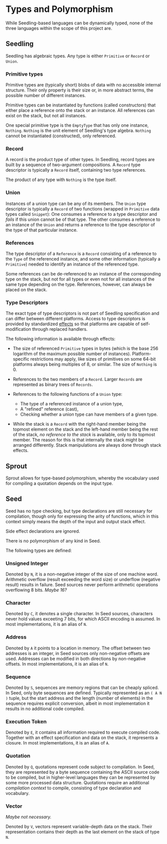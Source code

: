 # Types and Polymorphism

While Seedling-based languages can be dynamically typed, none of 
the three languages within the scope of this project are.

## Seedling

Seedling has algebraic types. Any type is either `Primitive` or
`Record` or `Union`.

### Primitive types

Primitive types are (typically short) blobs of data with no 
accessible internal structure. Their only property is their size or, 
in more abstract terms, the possible number of different instances.

Primitive types can be instantiated by functions (called constructors) 
that either place a reference onto the stack or an instance. All 
references can exist on the stack, but not all instances.

One special primitive type is the `EmptyType` that has only one instance, 
`Nothing`. `Nothing` is the unit element of Seedling's type algebra.
`Nothing` cannot be instantiated (constructed), only referenced.

### Record

A record is the product type of other types. In Seedling, record types 
are built by a sequence of two-argument compositions. A `Record` type 
descriptor is typically a `Record` itself, containing two type 
references.

The product of any type with `Nothing` is the type itself.

### Union

Instances of a union type can be any of its members. The `Union` type 
descriptor is typically a `Record` of two functions (wrapped in 
`Primitive` data types called `Snippet`): One consumes a reference to a 
type descriptor and *fails* if this union cannot be of that type. The 
other consumes a reference to an instance of the `Union` and returns a 
reference to the type descriptor of the type of that particular 
instance.

### References

The type descriptor of a `Reference` is a `Record` consisting of a 
reference to the `Type` of the referenced instance, and some other 
information (typically a `Primitive`) needed to identify an instance of 
the referenced type.

Some references can be de-referenced to an instance of the corresponding 
type on the stack, but not for all types or even not for all instances 
of the same type depending on the type. References, however, can always 
be placed on the stack.

### Type Descriptors

The exact type of type descriptors is not part of Seedling specification 
and can differ between different platforms. Access to type descriptors 
is provided by standardized [effects](EFFECTS.md) so that platforms are 
capable of self-modification through replaced handlers.

The following information is available through effects:

 * The size of referenced `Primitive` types in bytes (which is the base 256 
   logarithm of the maximum possible number of instances). Platform-specific 
   restrictions may apply, like sizes of primitives on some 64-bit platforms 
   always being multiples of 8, or similar. The size of `Nothing` is 0.

 * References to the two members of a `Record`. Larger `Records` are 
   represented as binary trees of `Records`.

 * References to the following functions of a `Union` type:
   - The type of a referenced instance of a union type,
   - A "refined" reference (cast),
   - Checking whether a union type can have members of a given type.

 * While the stack is a `Record` with the right-hand member being the topmost 
   element on the stack and the left-hand member being the rest of the stack, 
   *no reference to the stack* is available, only to its topmost member. The 
   reason for this is that internally the stack might be arranged differently. 
   Stack manipulations are always done through stack effects.

## Sprout

Sprout allows for type-based polymorphism, whereby the vocabulary used for 
compiling a quotation depends on the input type.

## Seed

Seed has no type checking, but type declarations are still necessary 
for compilation, though only for expressing the arity of functions, 
which in this context simply means the depth of the input and output 
stack effect.

Side effect declarations are ignored.

There is no polymorphism of any kind in Seed.

The following types are defined:

### Unsigned Integer

Denoted by `N`, it is a non-negative integer of the size of one 
machine word. Arithmetic overflow (result exceeding the word size) 
or underflow (negative result) results in failure. Seed sources 
never perform arithmetic operations overflowing 8 bits. *Maybe 16?*

### Character

Denoted by `C`, it denotes a single character. In Seed sources, 
characters never hold values exceeting 7 bits, for which 
ASCII encoding is assumed. In most implementations, it is 
an alias of `N`.

### Address

Denoted by `A` it points to a location in memory. The offset between two 
addresses is an integer, in Seed sources only non-negative offsets are used.
Addresses can be modified in both directions by non-negative offsets.
In most implementations, it is an alias of `N`.

### Sequence

Denoted by `S`, sequences are memory regions that can be cheaply spliced. 
In Seed, only byte sequences are defined. Typically represented as an 
`( A N )` tuple, but the start address and the length (number of elements) 
in the sequence requires explicit conversion, albeit in most implementation 
it results in no additional code compiled.

### Execution Token

Denoted by `E`, it contains all information required to execute compiled 
code. Together with an effect specification and data on the stack, it 
represents a closure. In most implementations, it is an alias of `A`.

### Quotation

Denoted by `Q`, quotations represent code subject to compilation. In Seed, 
they are represented by a byte sequence containing the ASCII source code 
to be compiled, but in higher-level languages they can be represented by 
some more processed data structure. Quotations require an additional 
*compilation context* to compile, consisting of type declaration and 
vocabulary.

### Vector

*Maybe not necessary.*

Denoted by `V`, vectors represent variable-depth data on the stack. Their 
representation contains their depth as the last element on the stack of type 
`N`.

